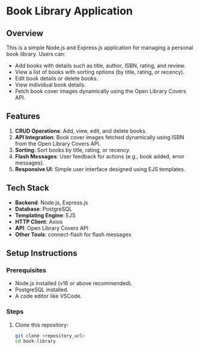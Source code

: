 # Book Library Application

## Overview
This is a simple Node.js and Express.js application for managing a personal book library. Users can:
- Add books with details such as title, author, ISBN, rating, and review.
- View a list of books with sorting options (by title, rating, or recency).
- Edit book details or delete books.
- View individual book details.
- Fetch book cover images dynamically using the Open Library Covers API.

## Features
1. **CRUD Operations**: Add, view, edit, and delete books.
2. **API Integration**: Book cover images fetched dynamically using ISBN from the Open Library Covers API.
3. **Sorting**: Sort books by title, rating, or recency.
4. **Flash Messages**: User feedback for actions (e.g., book added, error messages).
5. **Responsive UI**: Simple user interface designed using EJS templates.

## Tech Stack
- **Backend**: Node.js, Express.js
- **Database**: PostgreSQL
- **Templating Engine**: EJS
- **HTTP Client**: Axios
- **API**: Open Library Covers API
- **Other Tools**: connect-flash for flash messages

## Setup Instructions
### Prerequisites
- Node.js installed (v16 or above recommended).
- PostgreSQL installed.
- A code editor like VSCode.

### Steps
1. Clone this repository:
   ```bash
   git clone <repository_url>
   cd book-library

